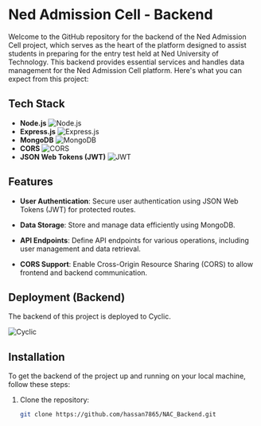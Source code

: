 # Ned Admission Cell - Backend

Welcome to the GitHub repository for the backend of the Ned Admission Cell project, which serves as the heart of the platform designed to assist students in preparing for the entry test held at Ned University of Technology. This backend provides essential services and handles data management for the Ned Admission Cell platform. Here's what you can expect from this project:

## Tech Stack

- **Node.js** ![Node.js](https://img.shields.io/badge/-Node.js-339933?style=flat&logo=node.js&logoColor=white)
- **Express.js** ![Express.js](https://img.shields.io/badge/-Express.js-000000?style=flat)
- **MongoDB** ![MongoDB](https://img.shields.io/badge/-MongoDB-47A248?style=flat&logo=mongodb&logoColor=white)
- **CORS** ![CORS](https://img.shields.io/badge/-CORS-FF6F61?style=flat)
- **JSON Web Tokens (JWT)** ![JWT](https://img.shields.io/badge/-JWT-000000?style=flat)

## Features

- **User Authentication**: Secure user authentication using JSON Web Tokens (JWT) for protected routes.

- **Data Storage**: Store and manage data efficiently using MongoDB.

- **API Endpoints**: Define API endpoints for various operations, including user management and data retrieval.

- **CORS Support**: Enable Cross-Origin Resource Sharing (CORS) to allow frontend and backend communication.
  
## Deployment (Backend)

The backend of this project is deployed to Cyclic.

![Cyclic](https://img.shields.io/badge/-Cyclic.sh-2B2D3E?style=flat&logo=cyclic&logoColor=white)

## Installation

To get the backend of the project up and running on your local machine, follow these steps:

1. Clone the repository:

   ```bash
   git clone https://github.com/hassan7865/NAC_Backend.git
